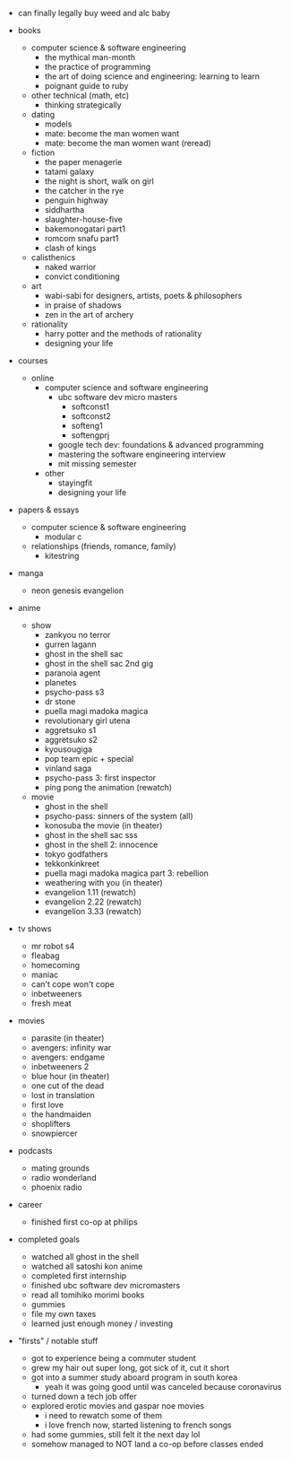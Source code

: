- can finally legally buy weed and alc baby

- books
  - computer science & software engineering
    - the mythical man-month
    - the practice of programming
    - the art of doing science and engineering: learning to learn
    - poignant guide to ruby
  - other technical (math, etc)
    - thinking strategically
  - dating
    - models
    - mate: become the man women want
    - mate: become the man women want (reread)
  - fiction
    - the paper menagerie
    - tatami galaxy
    - the night is short, walk on girl
    - the catcher in the rye
    - penguin highway
    - siddhartha
    - slaughter-house-five
    - bakemonogatari part1
    - romcom snafu part1
    - clash of kings
  - calisthenics
    - naked warrior
    - convict conditioning
  - art
    - wabi-sabi for designers, artists, poets & philosophers
    - in praise of shadows
    - zen in the art of archery
  - rationality
    - harry potter and the methods of rationality
    - designing your life
    
- courses
  - online
    - computer science and software engineering
      - ubc software dev micro masters
        - softconst1
        - softconst2
        - softeng1
        - softengprj
      - google tech dev: foundations & advanced programming
      - mastering the software engineering interview
      - mit missing semester
    - other
      - stayingfit
      - designing your life
      
- papers & essays 
  - computer science & software engineering
    - modular c
  - relationships (friends, romance, family)
    - kitestring
    
- manga
  - neon genesis evangelion

- anime
  - show
    - zankyou no terror
    - gurren lagann
    - ghost in the shell sac
    - ghost in the shell sac 2nd gig
    - paranoia agent
    - planetes
    - psycho-pass s3
    - dr stone
    - puella magi madoka magica
    - revolutionary girl utena
    - aggretsuko s1
    - aggretsuko s2
    - kyousougiga
    - pop team epic + special  
    - vinland saga  
    - psycho-pass 3: first inspector
    - ping pong the animation (rewatch)
  - movie
    - ghost in the shell
    - psycho-pass: sinners of the system (all)
    - konosuba the movie (in theater)
    - ghost in the shell sac sss
    - ghost in the shell 2: innocence
    - tokyo godfathers
    - tekkonkinkreet
    - puella magi madoka magica part 3: rebellion
    - weathering with you (in theater)
    - evangelion 1.11 (rewatch)
    - evangelion 2.22 (rewatch)
    - evangelion 3.33 (rewatch)
    
- tv shows
  - mr robot s4
  - fleabag
  - homecoming
  - maniac
  - can't cope won't cope
  - inbetweeners
  - fresh meat

- movies
  - parasite (in theater)
  - avengers: infinity war
  - avengers: endgame
  - inbetweeners 2
  - blue hour (in theater)
  - one cut of the dead
  - lost in translation
  - first love
  - the handmaiden
  - shoplifters
  - snowpiercer
  
- podcasts
  - mating grounds
  - radio wonderland
  - phoenix radio
  
- career
  - finished first co-op at philips
  
- completed goals
  - watched all ghost in the shell
  - watched all satoshi kon anime
  - completed first internship
  - finished ubc software dev micromasters
  - read all tomihiko morimi books
  - gummies
  - file my own taxes
  - learned just enough money / investing
  
- "firsts" / notable stuff
  - got to experience being a commuter student
  - grew my hair out super long, got sick of it, cut it short
  - got into a summer study aboard program in south korea
    - yeah it was going good until was canceled because coronavirus
  - turned down a tech job offer
  - explored erotic movies and gaspar noe movies
    - i need to rewatch some of them
    - i love french now, started listening to french songs
  - had some gummies, still felt it the next day lol
  - somehow managed to NOT land a co-op before classes ended
